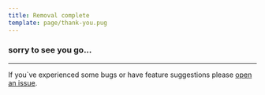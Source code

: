 ```yaml
---
title: Removal complete
template: page/thank-you.pug
---
```

<h3 class="title">sorry to see you go...</h3>
<hr/>

If you`ve experienced some bugs or have feature suggestions please
<a class="underline" href="https://github.com/get-set-fetch/extension/issues/">open an issue</a>.
